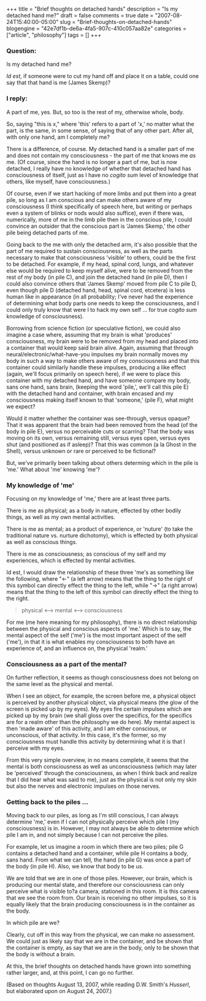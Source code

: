 +++
title = "Brief thoughts on detached hands"
description = "Is my detached hand me?"
draft = false
comments = true
date = "2007-08-24T15:40:00-05:00"
slug = "Brief-thoughts-on-detached-hands"
blogengine = "42e7df1b-de6a-4fa5-907c-410c057aa82e"
categories = ["article", "philosophy"]
tags = []
+++

<h3>Question:</h3>
<p>
Is my detached hand me?
</p>
<p>
<em>Id est</em>, if someone were to cut my hand off and place it on a table, could one say that that hand is me (James Skemp)?
</p>
<h3>I reply:</h3>
<p>
A part of me, yes. But, so too is the rest of my, otherwise whole, body.
</p>
<p>
So, saying &quot;this is x,&quot; where &#39;this&#39; refers to a part of &#39;x,&#39; no matter what the part, is the same, in some sense, of saying that of any other part. After all, with only one hand, am I completely me?
</p>
<p>
There is a difference, of course. My detached hand is a smaller part of me and does not contain my consciousness - the part of me that knows me <em>as</em> me. (Of course, since the hand is no longer a part of me, but is now detached, I really have no knowledge of whether that detached hand has consciousness of itself, just as I have no <em>cogito sum</em> level of knowledge that others, like myself, have consciousness.)
</p>
<p>
Of course, even if we start hacking of more limbs and put them into a great pile, so long as I am conscious and can make others aware of my consciousness (I think specifically of speech here, but writing or perhaps even a system of blinks or nods would also suffice), even if there was, numerically, more of me in the limb pile then in the conscious pile, I could convince an outsider that the conscious part is &#39;James Skemp,&#39; the other pile being detached parts of me.
</p>
<p>
Going back to the me with only the detached arm, it&#39;s also possible that the part of me required to sustain consciousness, as well as the parts necessary to make that consciousness &#39;visible&#39; to others, could be the first to be detached. For example, if my head, spinal cord, lungs, and whatever else would be required to keep myself alive, were to be removed from the rest of my body (in pile C), and join the detached hand (in pile D), then I could also convince others that &#39;James Skemp&#39; moved from pile C to pile D, even though pile D (detached hand, head, spinal cord, etcetera) is less human like in appearance (in all probability; I&#39;ve never had the experience of determining what body parts one needs to keep the consciousness, and I could only truly know that were I to hack my own self ... for true <em>cogito sum</em> knowledge of consciousness).
</p>
<p>
Borrowing from science fiction (or speculative fiction), we could also imagine a case where, assuming that my brain is what &#39;produces&#39; consciousness, my brain were to be removed from my head and placed into a container that would keep said brain alive. Again, assuming that through neural/electronic/what-have-you impulses my brain normally moves my body in such a way to make others aware of my consciousness and that this container could similarly handle these impulses, producing a like effect (again, we&#39;ll focus primarily on speech here), if we were to place this container with my detached hand, and have someone compare my body, sans one hand, sans brain, (keeping the word &#39;pile,&#39;, we&#39;ll call this pile E) with the detached hand and container, with brain encased and my consciousness making itself known to that &#39;someone,&#39; (pile F), what might we expect?
</p>
<p>
Would it matter whether the container was see-through, versus opaque? That it was apparent that the brain had been removed from the head (of the body in pile E), versus no perceivable cuts or scarring? That the body was moving on its own, versus remaining still, versus eyes open, versus eyes shut (and positioned as if asleep)? That this was common (a la Ghost in the Shell), versus unknown or rare or perceived to be fictional? 
</p>
<p>
But, we&#39;ve primarily been talking about others determing which in the pile is &#39;me.&#39; What about &#39;me&#39; knowing &#39;me&#39;? 
</p>
<h3>My knowledge of &#39;me&#39;</h3>
<p>
Focusing on my knowledge of &#39;me,&#39; there are at least three parts.
</p>
<p>
There is me as physical; as a body in nature, effected by other bodily things, as well as my own mental activities.
</p>
<p>
There is me as mental; as a product of experience, or &#39;nuture&#39; (to take the traditional nature vs. nurture dichotomy), which is effected by both physical as well as conscious things.
</p>
<p>
There is me as consciousness; as conscious of my self and my experiences, which is effected by mental activities.
</p>
<p>
Id est, I would draw the relationship of these three &#39;me&#39;s as something like the following, where &quot;&lt;-&quot; (a left arrow) means that the thing to the right of this symbol can directly effect the thing to the left, while &quot;-&gt;&quot; (a right arrow) means that the thing to the left of this symbol can directly effect the thing to the right.
</p>
<blockquote>
	<p>
	physical &lt;--&gt; mental &lt;--&gt; consciousness&nbsp;
	</p>
</blockquote>
<p>
For me (me here meaning for my philosophy), there is no direct relationship between the physical and conscious aspects of &#39;me.&#39; Which is to say, the mental aspect of the self (&#39;me&#39;) is the most important aspect of the self (&#39;me&#39;), in that it is what enables my consciousness to both have an experience of, and an influence on, the physical &#39;realm.&#39;
</p>
<h3>Consciousness as a part of the mental?&nbsp;</h3>
<p>
On further reflection, it seems as though consciousness does not belong on the same level as the physical and mental.
</p>
<p>
When I see an object, for example, the screen before me, a physical object is perceived by another physical object, via physical means (the glow of the screen is picked up by my eyes). My eyes fire certain impulses which are picked up by my brain (we shall gloss over the specifics, for the specifics are for a realm other than the philosophy we do here). My mental aspect is then &#39;made aware&#39; of this activity, and I am either conscious, or unconscious, of that activity. In this case, it&#39;s the former, so my consciousness must handle this activity by determining what it is that I perceive with my eyes.
</p>
<p>
From this very simple overview, in no means complete, it seems that the mental is both consciousness as well as unconsciousness (which may later be &#39;perceived&#39; through the consciousness, as when I think back and realize that I did hear what was said to me), just as the physical is not only my skin but also the nerves and electronic impulses on those nerves.
</p>
<h3>Getting back to the piles ...</h3>
<p>
Moving back to our piles, as long as I&#39;m still conscious, I can always determine &#39;me,&#39; even if I can not physically perceive which pile I (my consciousness) is in. However, I may not always be able to determine which pile I am in, and not simply because I can not perceive the piles.
</p>
<p>
For example, let us imagine a room in which there are two piles; pile G contains a detached hand and a container, while pile H contains a body, sans hand. From what we can tell, the hand (in pile G) was once a part of the body (in pile H). Also, we know that body to be us.
</p>
<p>
We are told that we are in one of those piles. However, our brain, which is producing our mental state, and therefore our consciousness can only perceive what is visible to?a camera, stationed in this room. It is this camera that we see the room from. Our brain is receiving no other impulses, so it is equally likely that the brain producing consciousness is in the container as the body.
</p>
<p>
In which pile are we?
</p>
<p>
Clearly, cut off in this way from the physical, we can make no assessment. We could just as likely say that we are in the container, and be shown that the container is empty, as say that we are in the body, only to be shown that the body is without a brain.
</p>
<p>
At this, the brief thoughts on detached hands have grown into something rather larger, and, at this point, I can go no further.
</p>
<p>
(Based on thoughts August 13, 2007, while reading D.W. Smith&#39;s <em>Husserl</em>, but elaborated upon on August 24, 2007.) 
</p>

